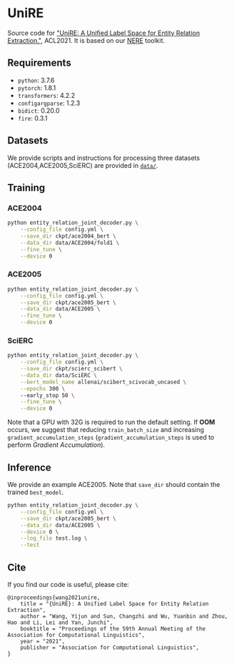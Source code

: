 # UniRE
Source code for ["UniRE: A Unified Label Space for Entity Relation Extraction."](https://aclanthology.org/2021.acl-long.19/), ACL2021.
It is based on our [NERE](https://github.com/Receiling/NERE) toolkit.

## Requirements
* `python`: 3.7.6
* `pytorch`: 1.8.1
* `transformers`: 4.2.2
* `configargparse`: 1.2.3
* `bidict`: 0.20.0
* `fire`: 0.3.1

## Datasets
We provide scripts and instructions for processing three datasets (ACE2004,ACE2005,SciERC) are provided in [`data/`](https://github.com/Receiling/UniRE/tree/master/data).

## Training
### ACE2004
```bash
python entity_relation_joint_decoder.py \
    --config_file config.yml \
    --save_dir ckpt/ace2004_bert \
    --data_dir data/ACE2004/fold1 \
    --fine_tune \
    --device 0
```

### ACE2005
```bash
python entity_relation_joint_decoder.py \
    --config_file config.yml \
    --save_dir ckpt/ace2005_bert \
    --data_dir data/ACE2005 \
    --fine_tune \
    --device 0
```

### SciERC
```bash
python entity_relation_joint_decoder.py \
    --config_file config.yml \
    --save_dir ckpt/scierc_scibert \
    --data_dir data/SciERC \
    --bert_model_name allenai/scibert_scivocab_uncased \
    --epochs 300 \ 
    --early_stop 50 \
    --fine_tune \
    --device 0
```

Note that a GPU with 32G is required to run the default setting. 
If **OOM** occurs, we suggest that reducing `train_batch_size` and increasing `gradient_accumulation_steps` (`gradient_accumulation_steps` is used to perform *Gradient Accumulation*). 

## Inference
We provide an example ACE2005. 
Note that `save_dir` should contain the trained `best_model`.
```bash
python entity_relation_joint_decoder.py \
    --config_file config.yml \
    --save_dir ckpt/ace2005_bert \
    --data_dir data/ACE2005 \
    --device 0 \
    --log_file test.log \
    --test
```

## Cite
If you find our code is useful, please cite:
```
@inproceedings{wang2021unire,
    title = "{UniRE}: A Unified Label Space for Entity Relation Extraction",
    author = "Wang, Yijun and Sun, Changzhi and Wu, Yuanbin and Zhou, Hao and Li, Lei and Yan, Junchi",
    booktitle = "Proceedings of the 59th Annual Meeting of the Association for Computational Linguistics",
    year = "2021",
    publisher = "Association for Computational Linguistics",
}
```
